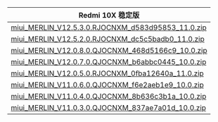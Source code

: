 | Redmi 10X  稳定版    |
| ---- |
| [miui_MERLIN_V12.5.3.0.RJOCNXM_d583d95853_11.0.zip](https://hugeota.d.miui.com/V12.5.3.0.RJOCNXM/miui_MERLIN_V12.5.3.0.RJOCNXM_d583d95853_11.0.zip)    |
| [miui_MERLIN_V12.5.2.0.RJOCNXM_dc5c5badb0_11.0.zip](https://hugeota.d.miui.com/V12.5.2.0.RJOCNXM/miui_MERLIN_V12.5.2.0.RJOCNXM_dc5c5badb0_11.0.zip)    |
| [miui_MERLIN_V12.0.8.0.QJOCNXM_468d5166c9_10.0.zip](https://hugeota.d.miui.com/V12.0.8.0.QJOCNXM/miui_MERLIN_V12.0.8.0.QJOCNXM_468d5166c9_10.0.zip)    |
| [miui_MERLIN_V12.0.7.0.QJOCNXM_b6abbc0445_10.0.zip](https://hugeota.d.miui.com/V12.0.7.0.QJOCNXM/miui_MERLIN_V12.0.7.0.QJOCNXM_b6abbc0445_10.0.zip)    |
| [miui_MERLIN_V12.0.5.0.RJOCNXM_0fba12640a_11.0.zip](https://hugeota.d.miui.com/V12.0.5.0.RJOCNXM/miui_MERLIN_V12.0.5.0.RJOCNXM_0fba12640a_11.0.zip)    |
| [miui_MERLIN_V11.0.6.0.QJOCNXM_f6e2aeb1e9_10.0.zip](https://hugeota.d.miui.com/V11.0.6.0.QJOCNXM/miui_MERLIN_V11.0.6.0.QJOCNXM_f6e2aeb1e9_10.0.zip)    |
| [miui_MERLIN_V11.0.4.0.QJOCNXM_8b636c3b1a_10.0.zip](https://hugeota.d.miui.com/V11.0.4.0.QJOCNXM/miui_MERLIN_V11.0.4.0.QJOCNXM_8b636c3b1a_10.0.zip)    |
| [miui_MERLIN_V11.0.3.0.QJOCNXM_837ae7a01d_10.0.zip](https://hugeota.d.miui.com/V11.0.3.0.QJOCNXM/miui_MERLIN_V11.0.3.0.QJOCNXM_837ae7a01d_10.0.zip)    |
